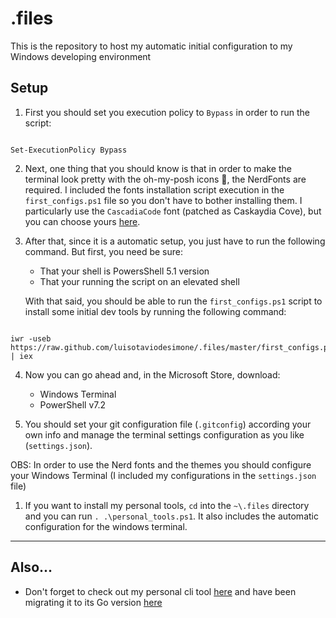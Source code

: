 # .files

This is the repository to host my automatic initial configuration to my Windows developing environment

## Setup
1. First you should set you execution policy to `Bypass` in order to run the script:
```

Set-ExecutionPolicy Bypass

```
2. Next, one thing that you should know is that in order to make the terminal look pretty with the oh-my-posh icons 💅, the NerdFonts are required. I included the fonts installation script execution in the `first_configs.ps1` file so you don't have to bother installing them. I particularly use the `CascadiaCode` font (patched as Caskaydia Cove), but you can choose yours [here](https://github.com/ryanoasis/nerd-fonts/releases).

3. After that, since it is a automatic setup, you just have to run the following command. But first, you need be sure:

    - That your shell is PowersShell 5.1 version
    - That your running the script on an elevated shell

    With that said, you should be able to run the `first_configs.ps1` script to install some initial dev tools by running the following command:
```

iwr -useb https://raw.github.com/luisotaviodesimone/.files/master/first_configs.ps1 | iex

```
4. Now you can go ahead and, in the Microsoft Store, download:
    - Windows Terminal
    - PowerShell v7.2

5. You should set your git configuration file (`.gitconfig`) according your own info and manage the terminal settings configuration as you like (`settings.json`).

OBS: In order to use the Nerd fonts and the themes you should configure your Windows Terminal (I included my configurations in the `settings.json` file)

1. If you want to install my personal tools, `cd` into the `~\.files` directory and you can run `. .\personal_tools.ps1`. It also includes the automatic configuration for the windows terminal.

---

## Also...

- Don't forget to check out my personal cli tool [here](https://github.com/luisotaviodesimone/my-powershell-cli) and have been migrating it to its Go version [here](https://github.com/luisotaviodesimone/my-go-cli)
